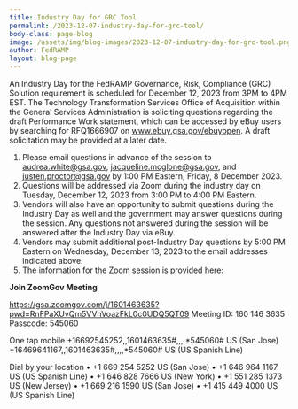 ```yaml
---
title: Industry Day for GRC Tool
permalink: /2023-12-07-industry-day-for-grc-tool/
body-class: page-blog
image: /assets/img/blog-images/2023-12-07-industry-day-for-grc-tool.png
author: FedRAMP
layout: blog-page
---
```


An Industry Day for the FedRAMP Governance, Risk, Compliance (GRC) Solution requirement is scheduled for December 12, 2023 from 3PM to 4PM EST. The Technology Transformation Services Office of Acquisition within the General Services Administration is soliciting questions regarding the draft Performance Work statement, which can be accessed by eBuy users by searching for RFQ1666907 on <a href="www.ebuy.gsa.gov/ebuyopen" target="_blank" rel="noopener noreferrer">www.ebuy.gsa.gov/ebuyopen</a>. A draft solicitation may be provided at a later date. 

1. Please email questions in advance of the session to  <a href="mailto:audrea.white@gsa.gov" target="_blank" rel="noopener noreferrer">audrea.white@gsa.gov</a>, <a href="mailto:jacqueline.mcglone@gsa.gov" target="_blank" rel="noopener noreferrer">jacqueline.mcglone@gsa.gov</a>, and <a href="mailto:justen.proctor@gsa.gov" target="_blank" rel="noopener noreferrer">justen.proctor@gsa.gov</a> by 1:00 PM Eastern, Friday, 8 December 2023.
2. Questions will be addressed via Zoom during the industry day on Tuesday, December 12, 2023 from 3:00 PM to 4:00 PM Eastern.
3. Vendors will also have an opportunity to submit questions during the Industry Day as well and the government may answer questions during the session.  Any questions not answered during the session will be answered after the Industry Day via eBuy.  
4. Vendors may submit additional post-Industry Day questions by 5:00 PM Eastern on Wednesday,  December 13, 2023 to the email addresses indicated above.
5. The information for the Zoom session is provided here: 

<b>Join ZoomGov Meeting</b>

 <a href="https://gsa.zoomgov.com/j/1601463635?pwd=RnFPaXUvQm5VVnVoazFkL0c0UDQ5QT09" target="_blank" rel="noopener noreferrer">https://gsa.zoomgov.com/j/1601463635?pwd=RnFPaXUvQm5VVnVoazFkL0c0UDQ5QT09</a>
Meeting ID: 160 146 3635
Passcode: 545060


One tap mobile
+16692545252,,1601463635#,,,,*545060# US (San Jose)
+16469641167,,1601463635#,,,,*545060# US (US Spanish Line)


Dial by your location
• +1 669 254 5252 US (San Jose)
• +1 646 964 1167 US (US Spanish Line)
• +1 646 828 7666 US (New York)
• +1 551 285 1373 US (New Jersey)
• +1 669 216 1590 US (San Jose)
• +1 415 449 4000 US (US Spanish Line)
